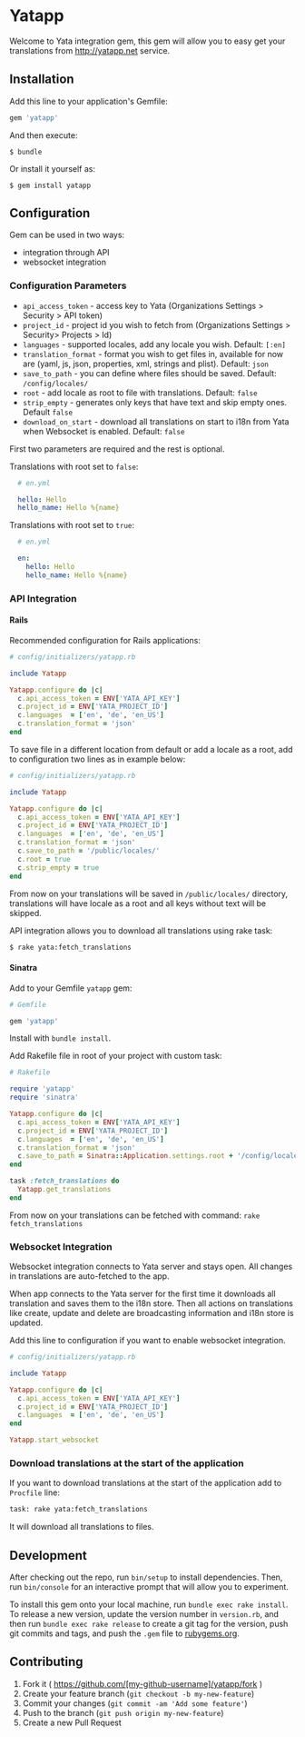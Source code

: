 # Yatapp

Welcome to Yata integration gem, this gem will allow you to easy get your translations from http://yatapp.net service.

## Installation

Add this line to your application's Gemfile:

```ruby
gem 'yatapp'
```

And then execute:

    $ bundle

Or install it yourself as:

    $ gem install yatapp

## Configuration

Gem can be used in two ways:
* integration through API
* websocket integration

### Configuration Parameters

* `api_access_token` - access key to Yata (Organizations Settings > Security > API token)
* `project_id` - project id you wish to fetch from (Organizations Settings > Security> Projects > Id)
* `languages` - supported locales, add any locale you wish. Default: `[:en]`
* `translation_format` - format you wish to get files in, available for now are (yaml, js, json, properties, xml, strings and plist). Default: `json`
* `save_to_path` - you can define where files should be saved. Default: `/config/locales/`
* `root` - add locale as root to file with translations. Default: `false`
* `strip_empty` - generates only keys that have text and skip empty ones. Default `false`
* `download_on_start` - download all translations on start to i18n from Yata when Websocket is enabled. Default: `false`

First two parameters are required and the rest is optional.

Translations with root set to `false`:

```yaml
  # en.yml

  hello: Hello
  hello_name: Hello %{name}
```

Translations with root set to `true`:
```yaml
  # en.yml

  en:
    hello: Hello
    hello_name: Hello %{name}
```

### API Integration

#### Rails

Recommended configuration for Rails applications:

```ruby
# config/initializers/yatapp.rb

include Yatapp

Yatapp.configure do |c|
  c.api_access_token = ENV['YATA_API_KEY']
  c.project_id = ENV['YATA_PROJECT_ID']
  c.languages  = ['en', 'de', 'en_US']
  c.translation_format = 'json'
end
```

To save file in a different location from default or add a locale as a root, add to configuration two lines as in example below:

```ruby
# config/initializers/yatapp.rb

include Yatapp

Yatapp.configure do |c|
  c.api_access_token = ENV['YATA_API_KEY']
  c.project_id = ENV['YATA_PROJECT_ID']
  c.languages  = ['en', 'de', 'en_US']
  c.translation_format = 'json'
  c.save_to_path = '/public/locales/'
  c.root = true
  c.strip_empty = true
end
```

From now on your translations will be saved in `/public/locales/` directory, translations will have locale as a root and all keys without text will be skipped.


API integration allows you to download all translations using rake task:

```bash
$ rake yata:fetch_translations
```

#### Sinatra

Add to your Gemfile `yatapp` gem:

```ruby
# Gemfile

gem 'yatapp'
```

Install with `bundle install`.

Add Rakefile file in root of your project with custom task:

```ruby
# Rakefile

require 'yatapp'
require 'sinatra'

Yatapp.configure do |c|
  c.api_access_token = ENV['YATA_API_KEY']
  c.project_id = ENV['YATA_PROJECT_ID']
  c.languages  = ['en', 'de', 'en_US']
  c.translation_format = 'json'
  c.save_to_path = Sinatra::Application.settings.root + '/config/locales/'
end

task :fetch_translations do
  Yatapp.get_translations
end
```

From now on your translations can be fetched with command: `rake fetch_translations`

### Websocket Integration

Websocket integration connects to Yata server and stays open. All changes in translations are auto-fetched to the app.

When app connects to the Yata server for the first time it downloads all translation and saves them to the i18n store. Then all actions on translations like create, update and delete are broadcasting information and i18n store is updated.

Add this line to configuration if you want to enable websocket integration.

``` ruby
# config/initializers/yatapp.rb

include Yatapp

Yatapp.configure do |c|
  c.api_access_token = ENV['YATA_API_KEY']
  c.project_id = ENV['YATA_PROJECT_ID']
  c.languages  = ['en', 'de', 'en_US']
end

Yatapp.start_websocket

```

### Download translations at the start of the application

If you want to download translations at the start of the application add to `Procfile` line:
```bash
task: rake yata:fetch_translations
```
It will download all translations to files.

## Development

After checking out the repo, run `bin/setup` to install dependencies. Then, run `bin/console` for an interactive prompt that will allow you to experiment.

To install this gem onto your local machine, run `bundle exec rake install`. To release a new version, update the version number in `version.rb`, and then run `bundle exec rake release` to create a git tag for the version, push git commits and tags, and push the `.gem` file to [rubygems.org](https://rubygems.org).

## Contributing

1. Fork it ( https://github.com/[my-github-username]/yatapp/fork )
2. Create your feature branch (`git checkout -b my-new-feature`)
3. Commit your changes (`git commit -am 'Add some feature'`)
4. Push to the branch (`git push origin my-new-feature`)
5. Create a new Pull Request
